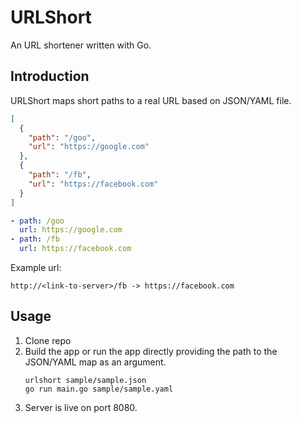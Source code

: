 # URLShort

An URL shortener written with Go.

## Introduction

URLShort maps short paths to a real URL based on JSON/YAML file.

```json
[
  {
    "path": "/goo",
    "url": "https://google.com"
  },
  {
    "path": "/fb",
    "url": "https://facebook.com"
  }
]
```

```yaml
- path: /goo
  url: https://google.com
- path: /fb
  url: https://facebook.com
```

Example url:

```
http://<link-to-server>/fb -> https://facebook.com
```

## Usage

1. Clone repo
2. Build the app or run the app directly providing the path to the JSON/YAML map as an argument.
   ```
   urlshort sample/sample.json
   go run main.go sample/sample.yaml
   ```
3. Server is live on port 8080.
